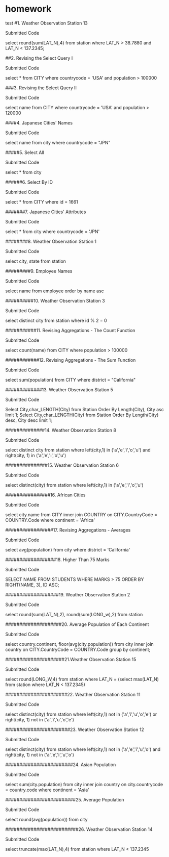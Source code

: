 # homework
test 
#1. Weather Observation Station 13

Submitted Code

select round(sum(LAT_N),4) from station where LAT_N > 38.7880 and LAT_N < 137.2345;

##2. Revising the Select Query I

Submitted Code

select * from CITY where countrycode = 'USA' and population > 100000

###3. Revising the Select Query II

Submitted Code

select name from CITY where countrycode = 'USA' and population > 120000

####4. Japanese Cities' Names

Submitted Code

select name from city where countrycode = "JPN"

#####5. Select All 

Submitted Code

select * from city

######6. Select By ID

Submitted Code

select * from CITY where id = 1661

#######7. Japanese Cities' Attributes

Submitted Code

select * from city where countrycode = 'JPN'

########8. Weather Observation Station 1

Submitted Code

select city, state from station

#########9. Employee Names

Submitted Code

select name from employee order by name asc

##########10. Weather Observation Station 3

Submitted Code

select distinct city from station where id % 2 = 0

###########11. Revising Aggregations - The Count Function

Submitted Code

select count(name) from CITY where population > 100000

############12. Revising Aggregations - The Sum Function

Submitted Code

select sum(population) from CITY where district = "California"

#############13. Weather Observation Station 5

Submitted Code

Select City,char_LENGTH(City) from Station Order By Length(City), City asc limit 1; Select City,char_LENGTH(City) from Station Order By Length(City) desc, City desc limit 1;

##############14. Weather Observation Station 8

Submitted Code 

select distinct city from station where left(city,1) in ('a','e','i','o','u') and right(city, 1) in ('a','e','i','o','u')

###############15. Weather Observation Station 6 

Submitted Code 

select distinct(city) from station where left(city,1) in ('a','e','i','o','u')

################16. African Cities 
 
Submitted Code 

select city.name from CITY inner join COUNTRY on CITY.CountryCode = COUNTRY.Code where continent = 'Africa'

#################17. Revising Aggregations - Averages 

Submitted Code 

select avg(population) from city where district = 'California'

##################18. Higher Than 75 Marks 

Submitted Code 

SELECT NAME FROM STUDENTS WHERE MARKS > 75 ORDER BY RIGHT(NAME, 3), ID ASC;

###################19. Weather Observation Station 2 

Submitted Code 

select round(sum(LAT_N),2), round(sum(LONG_w),2) from station

####################20. Average Population of Each Continent 

Submitted Code 

select country.continent, floor(avg(city.population)) from city inner join country on CITY.CountryCode = COUNTRY.Code group by continent;

#####################21.Weather Observation Station 15 

Submitted Code 

select round(LONG_W,4) from station where LAT_N = (select max(LAT_N) from station where LAT_N < 137.2345)

######################22. Weather Observation Station 11

Submitted Code 

select distinct(city) from station where left(city,1) not in ('a','i','u','o','e') or right(city, 1) not in ('a','i','u','o','e')

#######################23. Weather Observation Station 12

Submitted Code 

select distinct(city) from station where left(city,1) not in ('a','e','i','u','o') and right(city, 1) not in ('a','e','i','u','o')

########################24. Asian Population 

Submitted Code 

select sum(city.population) from city inner join country on city.countrycode = country.code where continent = 'Asia'

#########################25. Average Population 

Submitted Code 

select round(avg(population)) from city

##########################26. Weather Observation Station 14 

Submitted Code 

select truncate(max(LAT_N),4) from station where LAT_N < 137.2345





